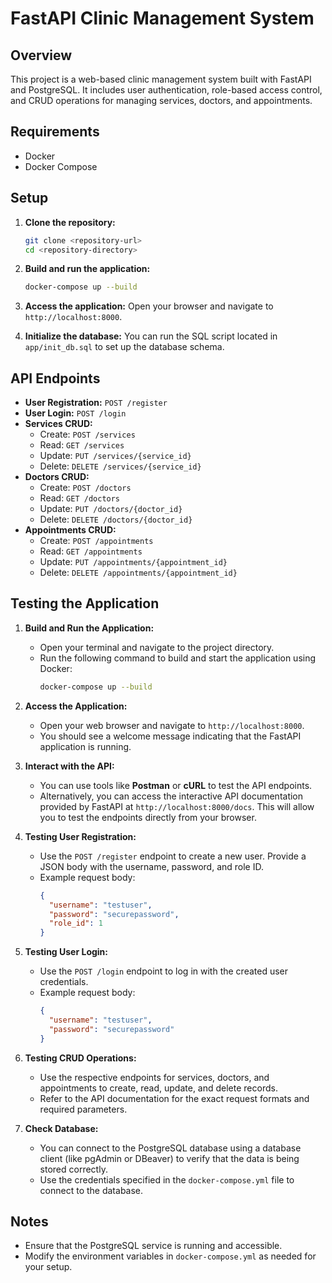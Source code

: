 # FastAPI Clinic Management System

## Overview
This project is a web-based clinic management system built with FastAPI and PostgreSQL. It includes user authentication, role-based access control, and CRUD operations for managing services, doctors, and appointments.

## Requirements
- Docker
- Docker Compose

## Setup

1. **Clone the repository:**
   ```bash
   git clone <repository-url>
   cd <repository-directory>
   ```

2. **Build and run the application:**
   ```bash
   docker-compose up --build
   ```

3. **Access the application:**
   Open your browser and navigate to `http://localhost:8000`.

4. **Initialize the database:**
   You can run the SQL script located in `app/init_db.sql` to set up the database schema.

## API Endpoints
- **User Registration:** `POST /register`
- **User Login:** `POST /login`
- **Services CRUD:** 
  - Create: `POST /services`
  - Read: `GET /services`
  - Update: `PUT /services/{service_id}`
  - Delete: `DELETE /services/{service_id}`
- **Doctors CRUD:** 
  - Create: `POST /doctors`
  - Read: `GET /doctors`
  - Update: `PUT /doctors/{doctor_id}`
  - Delete: `DELETE /doctors/{doctor_id}`
- **Appointments CRUD:** 
  - Create: `POST /appointments`
  - Read: `GET /appointments`
  - Update: `PUT /appointments/{appointment_id}`
  - Delete: `DELETE /appointments/{appointment_id}`

## Testing the Application

1. **Build and Run the Application:**
   - Open your terminal and navigate to the project directory.
   - Run the following command to build and start the application using Docker:
     ```bash
     docker-compose up --build
     ```

2. **Access the Application:**
   - Open your web browser and navigate to `http://localhost:8000`.
   - You should see a welcome message indicating that the FastAPI application is running.

3. **Interact with the API:**
   - You can use tools like **Postman** or **cURL** to test the API endpoints.
   - Alternatively, you can access the interactive API documentation provided by FastAPI at `http://localhost:8000/docs`. This will allow you to test the endpoints directly from your browser.

4. **Testing User Registration:**
   - Use the `POST /register` endpoint to create a new user. Provide a JSON body with the username, password, and role ID.
   - Example request body:
     ```json
     {
       "username": "testuser",
       "password": "securepassword",
       "role_id": 1
     }
     ```

5. **Testing User Login:**
   - Use the `POST /login` endpoint to log in with the created user credentials.
   - Example request body:
     ```json
     {
       "username": "testuser",
       "password": "securepassword"
     }
     ```

6. **Testing CRUD Operations:**
   - Use the respective endpoints for services, doctors, and appointments to create, read, update, and delete records.
   - Refer to the API documentation for the exact request formats and required parameters.

7. **Check Database:**
   - You can connect to the PostgreSQL database using a database client (like pgAdmin or DBeaver) to verify that the data is being stored correctly.
   - Use the credentials specified in the `docker-compose.yml` file to connect to the database.

## Notes
- Ensure that the PostgreSQL service is running and accessible.
- Modify the environment variables in `docker-compose.yml` as needed for your setup.
